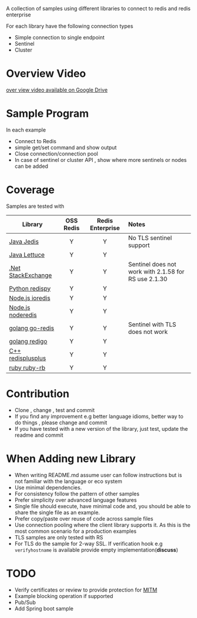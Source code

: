 A collection of samples using different libraries to connect to redis and redis enterprise

For each library have the following connection types
* Simple connection to single endpoint
* Sentinel
* Cluster

# Overview Video
[over view video available on Google Drive](https://drive.google.com/file/d/1Hnx5aC5nV8ev22vvA2VjrL3GvDNka0Yp/view?usp=sharing)

# Sample Program 
In each example
* Connect to Redis
* simple get/set command and show output
* Close connection/connection pool
* In case of sentinel or cluster API , show where more sentinels or nodes can be added



# Coverage
Samples are tested with

| Library                                               | OSS Redis| Redis Enterprise  | Notes               |
| ---------------------------------------------         |:----:    |:---:              |:--------------------|
| [Java Jedis](java/jedis/README.md)                    | Y    | Y   | No TLS sentinel support    | |
| [Java Lettuce](java/lettuce/README.md)                | Y    | Y   |     | |
| [.Net StackExchange](dotnet/stackexchange/README.md)  | Y    | Y   |Sentinel does not work with 2.1.58 for RS use 2.1.30| |
| [Python redispy](python/redispy/README.md)            | Y    | Y   |     | |
| [Node.js ioredis](node.js/ioredis/README.md)          | Y    | Y   |     | |
| [Node.js noderedis](node.js/node-redis/README.md)     | Y    | Y   |     | |
| [golang go-redis](golang/go-redis/README.md)          | Y    | Y   |Sentinel with TLS does not work| |
| [golang redigo](golang/redigo/README.md)              | Y    | Y   |     | |
| [C++ redisplusplus](cplusplus/redisplusplus/README.md)| Y    | Y   |     | |
| [ruby ruby-rb](ruby/redis-rb/README.md)               | Y    | Y   |     | |


# Contribution
* Clone , change , test and commit
* If you find any improvement e.g better language idioms, better way to do things , please change and commit 
* If you have tested with a new version of the library, just test, update the readme and commit


# When Adding new Library
* When writing README.md assume user can follow instructions but is not familiar with the language or eco system
* Use minimal dependencies. 
* For  consistency follow the pattern of other samples 
* Prefer simplicity over advanced language features
* Single file should execute, have minimal code and, you should be able to share the single file as an example.
* Prefer copy/paste over reuse of code across sample files 
* Use connection pooling where the client library supports it. As this is the most common scenario for a production examples 
* TLS samples are only tested with RS
* For TLS do the sample for 2-way SSL. If verification hook e.g `verifyhostname` is available provide empty implementation(**discuss**)



# TODO
* Verify certificates or review to provide protection for [MITM](https://www.cs.utexas.edu/~shmat/shmat_ccs12.pdf) 
* Example blocking operation if supported
* Pub/Sub
* Add Spring boot sample
